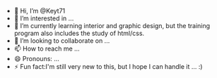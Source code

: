 - 👋 Hi, I’m @Keyt71
- 👀 I’m interested in ...
- 🌱 I’m currently learning interior and graphic design, but the training program also includes the study of html/css.
- 💞️ I’m looking to collaborate on ...
- 📫 How to reach me ...
- 😄 Pronouns: ...
- ⚡ Fun fact:I'm still very new to this, but I hope I can handle it ... :)

<!---
Keyt71/Keyt71 is a ✨ special ✨ repository because its `README.md` (this file) appears on your GitHub profile.
You can click the Preview link to take a look at your changes.
--->
